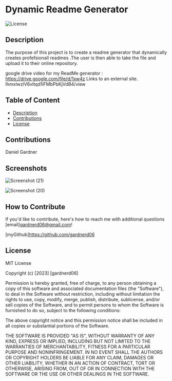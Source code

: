 # Dynamic Readme Generator

  ![License](https://img.shields.io/badge/License-MIT-orange)

## Description

The purpose of this project is to create a readme generator that dynamically creates profefsionall readmes .The user is then able to take the file and upload it to their online repository.

google drive video for my ReadMe generator : https://drive.google.com/file/d/1xw4z Links to an external site. IhmxlwzlV6vltqd1iFMbPbKjVdB4/view 

## Table of Content

- [Description](#description)
- [Contributions](#contributions)
- [License](#license)

## Contributions

Daniel Gardner

## Screenshots

![Screenshot (21)](https://user-images.githubusercontent.com/115792714/216185572-c7257876-c0d4-4cbd-be44-0cef8e8c3009.png)

![Screenshot (20)](https://user-images.githubusercontent.com/115792714/216185584-e00199a9-65b4-4750-b4d3-637b5ace5e01.png)

## How to Contribute

If you'd like to contribute, here's how to reach me with additional questions [email]gardnerd06@gmail.com!

[myGithub]<https://github.com/gardnerd06>

## License

MIT License

Copyright (c) [2023] [gardnerd06]

Permission is hereby granted, free of charge, to any person obtaining a copy of this software and associated documentation files (the "Software"), to deal in the Software without restriction, including without limitation the rights to use, copy, modify, merge, publish, distribute, sublicense, and/or sell copies of the Software, and to permit persons to whom the Software is furnished to do so, subject to the following conditions:

The above copyright notice and this permission notice shall be included in all copies or substantial portions of the Software.

THE SOFTWARE IS PROVIDED "AS IS", WITHOUT WARRANTY OF ANY KIND, EXPRESS OR IMPLIED, INCLUDING BUT NOT LIMITED TO THE WARRANTIES OF MERCHANTABILITY, FITNESS FOR A PARTICULAR PURPOSE AND NONINFRINGEMENT. IN NO EVENT SHALL THE AUTHORS OR COPYRIGHT HOLDERS BE LIABLE FOR ANY CLAIM, DAMAGES OR OTHER LIABILITY, WHETHER IN AN ACTION OF CONTRACT, TORT OR OTHERWISE, ARISING FROM, OUT OF OR IN CONNECTION WITH THE SOFTWARE OR THE USE OR OTHER DEALINGS IN THE SOFTWARE.
